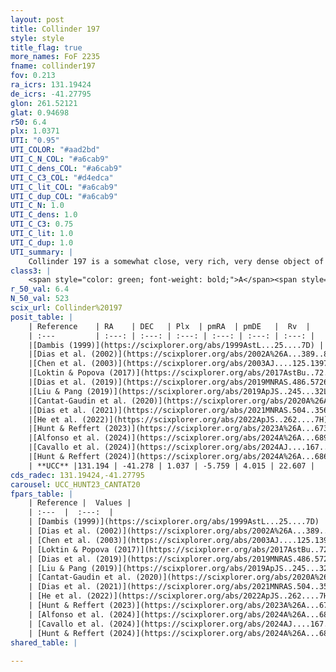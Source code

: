 ```yaml
---
layout: post
title: Collinder 197
style: style
title_flag: true
more_names: FoF 2235
fname: collinder197
fov: 0.213
ra_icrs: 131.19424
de_icrs: -41.27795
glon: 261.52121
glat: 0.94698
r50: 6.4
plx: 1.0371
UTI: "0.95"
UTI_COLOR: "#aad2bd"
UTI_C_N_COL: "#a6cab9"
UTI_C_dens_COL: "#a6cab9"
UTI_C_C3_COL: "#d4edca"
UTI_C_lit_COL: "#a6cab9"
UTI_C_dup_COL: "#a6cab9"
UTI_C_N: 1.0
UTI_C_dens: 1.0
UTI_C_C3: 0.75
UTI_C_lit: 1.0
UTI_C_dup: 1.0
UTI_summary: |
    Collinder 197 is a somewhat close, very rich, very dense object of high C3 quality. It is very well-studied in the literature.
class3: |
    <span style="color: green; font-weight: bold;">A</span><span style="color: #FFC300; font-weight: bold;">B</span>
r_50_val: 6.4
N_50_val: 523
scix_url: Collinder%20197
posit_table: |
    | Reference    | RA    | DEC   | Plx  | pmRA  | pmDE   |  Rv  |
    | :---         | :---: | :---: | :---: | :---: | :---: | :---: |
    |[Dambis (1999)](https://scixplorer.org/abs/1999AstL...25....7D) | 131.212 | -41.233 | -- | -- | -- | -- |
    |[Dias et al. (2002)](https://scixplorer.org/abs/2002A%26A...389..871D) | 131.213 | -41.233 | -- | -4.26 | 3.41 | 30.82 |
    |[Chen et al. (2003)](https://scixplorer.org/abs/2003AJ....125.1397C) | 131.284 | -41.464 | -- | -9.8 | 7.5 | 33.1 |
    |[Loktin & Popova (2017)](https://scixplorer.org/abs/2017AstBu..72..257L) | 131.22 | -41.233 | -- | -4.26 | 3.41 | 33.1 |
    |[Dias et al. (2019)](https://scixplorer.org/abs/2019MNRAS.486.5726D) | 131.213 | -41.233 | 1.029 | -5.728 | 4.026 | 30.789 |
    |[Liu & Pang (2019)](https://scixplorer.org/abs/2019ApJS..245...32L) | 131.2 | -41.297 | 1.024 | -5.76 | 3.946 | -- |
    |[Cantat-Gaudin et al. (2020)](https://scixplorer.org/abs/2020A%26A...640A...1C) | 131.202 | -41.28 | 1.034 | -5.808 | 3.933 | -- |
    |[Dias et al. (2021)](https://scixplorer.org/abs/2021MNRAS.504..356D) | 131.216 | -41.288 | 1.026 | -5.755 | 3.914 | 35.065 |
    |[He et al. (2022)](https://scixplorer.org/abs/2022ApJS..262....7H) | 131.194 | -41.284 | 1.044 | -5.762 | 4.045 | -- |
    |[Hunt & Reffert (2023)](https://scixplorer.org/abs/2023A%26A...673A.114H) | 131.215 | -41.26 | 1.039 | -5.736 | 4.075 | 20.114 |
    |[Alfonso et al. (2024)](https://scixplorer.org/abs/2024A%26A...689A..18A) | 131.191 | -41.284 | 1.012 | -5.76 | 4.054 | -- |
    |[Cavallo et al. (2024)](https://scixplorer.org/abs/2024AJ....167...12C) | 131.2 | -41.275 | 1.041 | -- | -- | -- |
    |[Hunt & Reffert (2024)](https://scixplorer.org/abs/2024A%26A...686A..42H) | 131.215 | -41.26 | 1.039 | -5.736 | 4.075 | 20.114 |
    | **UCC** |131.194 | -41.278 | 1.037 | -5.759 | 4.015 | 22.607 | 
cds_radec: 131.19424,-41.27795
carousel: UCC_HUNT23_CANTAT20
fpars_table: |
    | Reference |  Values |
    | :---  |  :---:  |
    | [Dambis (1999)](https://scixplorer.org/abs/1999AstL...25....7D) | `E_B-V_=0.604, DM0=10.13, log_age_=6.8` |
    | [Dias et al. (2002)](https://scixplorer.org/abs/2002A%26A...389..871D) | `E(B-V)=0.548, Dist=838.0, Age=7.128` |
    | [Chen et al. (2003)](https://scixplorer.org/abs/2003AJ....125.1397C) | `HDis=838, Age=0.01` |
    | [Loktin & Popova (2017)](https://scixplorer.org/abs/2017AstBu..72..257L) | `E(B-V)=0.548, Dmod=9.566, logt=7.128` |
    | [Dias et al. (2019)](https://scixplorer.org/abs/2019MNRAS.486.5726D) | `E(B-V)=0.47, Dist=594, logAge=7.111, Z=0.003` |
    | [Liu & Pang (2019)](https://scixplorer.org/abs/2019ApJS..245...32L) | `Age=0.007, Z=0.5` |
    | [Cantat-Gaudin et al. (2020)](https://scixplorer.org/abs/2020A%26A...640A...1C) | `AVNN=1.42, DMNN=9.9, AgeNN=7.15` |
    | [Dias et al. (2021)](https://scixplorer.org/abs/2021MNRAS.504..356D) | `Av=1.921, Dist=833, logage=6.959, [Fe/H]=0.065` |
    | [He et al. (2022)](https://scixplorer.org/abs/2022ApJS..262....7H) | `A0=2.65, logAge=6.55` |
    | [Hunt & Reffert (2023)](https://scixplorer.org/abs/2023A%26A...673A.114H) | `AV50=2.029, diffAV50=2.274, MOD50=9.794, logAge50=6.605` |
    | [Alfonso et al. (2024)](https://scixplorer.org/abs/2024A%26A...689A..18A) | `AV=1.41981, MOD=9.89956, logAge=6.98441, Z=0.06550` |
    | [Cavallo et al. (2024)](https://scixplorer.org/abs/2024AJ....167...12C) | `AV50=2.11, dMod50=10.13, logAge50=6.72, [Fe/H]50=-0.02` |
    | [Hunt & Reffert (2024)](https://scixplorer.org/abs/2024A%26A...686A..42H) | `MassJ=417.239` |
shared_table: |
    
---
```

